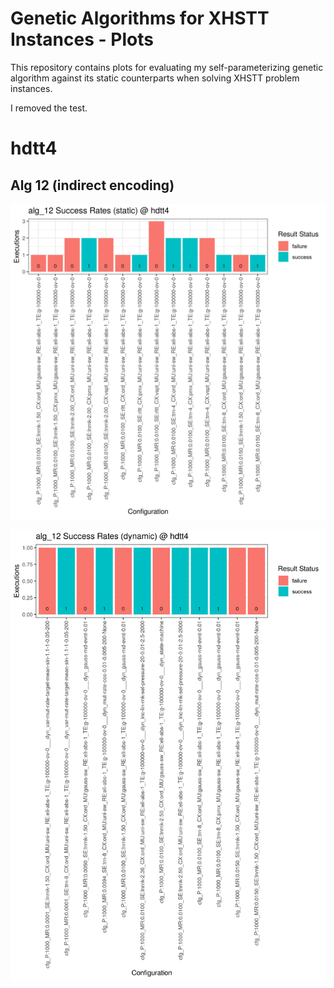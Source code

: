 # Genetic Algorithms for XHSTT Instances - Plots
This repository contains plots for evaluating my self-parameterizing genetic
algorithm against its static counterparts when solving XHSTT problem instances.

I removed the test.

# hdtt4

## Alg 12 (indirect encoding)
![hdtt4_alg_12_static](https://github.com/biwecka/gax-plots/raw/results/rendered/hdtt4/alg_12/static.png)

![hdtt4_alg_12_dynamic](https://github.com/biwecka/gax-plots/raw/results/rendered/hdtt4/alg_12/dynamic.png)
